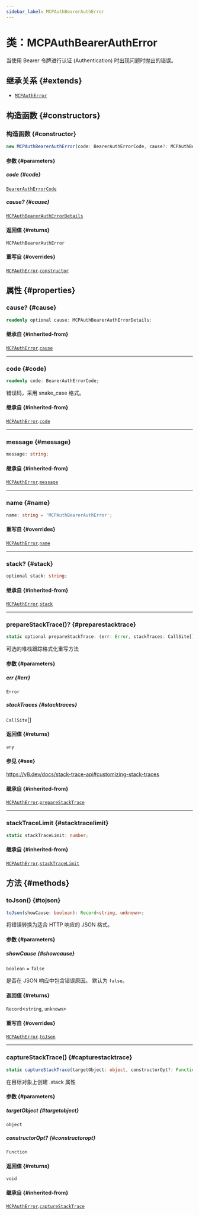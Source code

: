 ```yaml
---
sidebar_label: MCPAuthBearerAuthError
---
```


# 类：MCPAuthBearerAuthError

当使用 Bearer 令牌进行认证 (Authentication) 时出现问题时抛出的错误。

## 继承关系 {#extends}

- [`MCPAuthError`](/references/js/classes/MCPAuthError.md)

## 构造函数 {#constructors}

### 构造函数 {#constructor}

```ts
new MCPAuthBearerAuthError(code: BearerAuthErrorCode, cause?: MCPAuthBearerAuthErrorDetails): MCPAuthBearerAuthError;
```

#### 参数 {#parameters}

##### code {#code}

[`BearerAuthErrorCode`](/references/js/type-aliases/BearerAuthErrorCode.md)

##### cause? {#cause}

[`MCPAuthBearerAuthErrorDetails`](/references/js/type-aliases/MCPAuthBearerAuthErrorDetails.md)

#### 返回值 {#returns}

`MCPAuthBearerAuthError`

#### 重写自 {#overrides}

[`MCPAuthError`](/references/js/classes/MCPAuthError.md).[`constructor`](/references/js/classes/MCPAuthError.md#constructor)

## 属性 {#properties}

### cause? {#cause}

```ts
readonly optional cause: MCPAuthBearerAuthErrorDetails;
```

#### 继承自 {#inherited-from}

[`MCPAuthError`](/references/js/classes/MCPAuthError.md).[`cause`](/references/js/classes/MCPAuthError.md#cause)

***

### code {#code}

```ts
readonly code: BearerAuthErrorCode;
```

错误码，采用 snake_case 格式。

#### 继承自 {#inherited-from}

[`MCPAuthError`](/references/js/classes/MCPAuthError.md).[`code`](/references/js/classes/MCPAuthError.md#code)

***

### message {#message}

```ts
message: string;
```

#### 继承自 {#inherited-from}

[`MCPAuthError`](/references/js/classes/MCPAuthError.md).[`message`](/references/js/classes/MCPAuthError.md#message)

***

### name {#name}

```ts
name: string = 'MCPAuthBearerAuthError';
```

#### 重写自 {#overrides}

[`MCPAuthError`](/references/js/classes/MCPAuthError.md).[`name`](/references/js/classes/MCPAuthError.md#name)

***

### stack? {#stack}

```ts
optional stack: string;
```

#### 继承自 {#inherited-from}

[`MCPAuthError`](/references/js/classes/MCPAuthError.md).[`stack`](/references/js/classes/MCPAuthError.md#stack)

***

### prepareStackTrace()? {#preparestacktrace}

```ts
static optional prepareStackTrace: (err: Error, stackTraces: CallSite[]) => any;
```

可选的堆栈跟踪格式化重写方法

#### 参数 {#parameters}

##### err {#err}

`Error`

##### stackTraces {#stacktraces}

`CallSite`[]

#### 返回值 {#returns}

`any`

#### 参见 {#see}

https://v8.dev/docs/stack-trace-api#customizing-stack-traces

#### 继承自 {#inherited-from}

[`MCPAuthError`](/references/js/classes/MCPAuthError.md).[`prepareStackTrace`](/references/js/classes/MCPAuthError.md#preparestacktrace)

***

### stackTraceLimit {#stacktracelimit}

```ts
static stackTraceLimit: number;
```

#### 继承自 {#inherited-from}

[`MCPAuthError`](/references/js/classes/MCPAuthError.md).[`stackTraceLimit`](/references/js/classes/MCPAuthError.md#stacktracelimit)

## 方法 {#methods}

### toJson() {#tojson}

```ts
toJson(showCause: boolean): Record<string, unknown>;
```

将错误转换为适合 HTTP 响应的 JSON 格式。

#### 参数 {#parameters}

##### showCause {#showcause}

`boolean` = `false`

是否在 JSON 响应中包含错误原因。
默认为 `false`。

#### 返回值 {#returns}

`Record`\<`string`, `unknown`\>

#### 重写自 {#overrides}

[`MCPAuthError`](/references/js/classes/MCPAuthError.md).[`toJson`](/references/js/classes/MCPAuthError.md#tojson)

***

### captureStackTrace() {#capturestacktrace}

```ts
static captureStackTrace(targetObject: object, constructorOpt?: Function): void;
```

在目标对象上创建 .stack 属性

#### 参数 {#parameters}

##### targetObject {#targetobject}

`object`

##### constructorOpt? {#constructoropt}

`Function`

#### 返回值 {#returns}

`void`

#### 继承自 {#inherited-from}

[`MCPAuthError`](/references/js/classes/MCPAuthError.md).[`captureStackTrace`](/references/js/classes/MCPAuthError.md#capturestacktrace)
